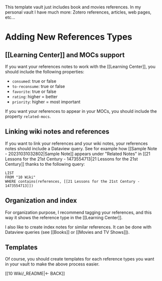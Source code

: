 This template vault just includes book and movies references. In my personal vault I have much more: Zotero references, articles, web pages, etc...

# Adding New References Types

## [[Learning Center]] and MOCs support
If you want your references notes to work with the [[Learning Center]], you should include the following properties:
- `consumed`: true or false
- `to-reconsume`: true or false
- `favorite`: true or false
- `rating`: higher = better
- `priority`: higher = most important

If you want your references to appear in your MOCs, you should include the property `related-mocs`.

## Linking wiki notes and references
If you want to link your references and your wiki notes, your references notes should include a Dataview query. See for example how [[Sample Note - 20231031032802|Sample Note]] appears under "Related Notes" in [[21 Lessons for the 21st Century - 1473554713|21 Lessons for the 21st Century]] thanks to the following query:

```
LIST 
FROM "10 Wiki"
WHERE contains(references, [[21 Lessons for the 21st Century - 1473554713]])
```

## Organization and index
For organization purpose, I recommend tagging your references, and this way it shows the reference type in the [[Learning Center]].

I also like to create index notes for similar references. It can be done with Dataview queries (see [[Books]] or [[Movies and TV Shows]]).

## Templates
Of course, you should create templates for each reference types you want in your vault to make the above process easier.


[[10 Wiki/_README|<- BACK]]